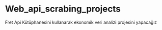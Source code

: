 # Web_api_scrabing_projects
Fret Api Kütüphanesini kullanarak ekonomik veri analizi projesini yapacağız
